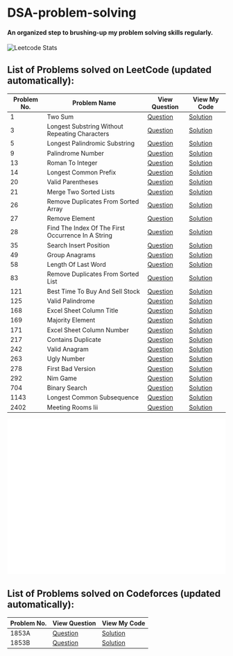 # DSA-problem-solving
#### An organized step to brushing-up my problem solving skills regularly.

![Leetcode Stats](https://leetcard.jacoblin.cool/sushanthkumar78)

## List of Problems solved on LeetCode (updated automatically):

| Problem No. | Problem Name | View Question | View My Code |
| ----------- | ------------ | ------------- | ------------ |
| 1 | Two Sum | [Question](https://leetcode.com/problems/two-sum/) | [Solution](./Leetcode/1.two-sum.py) |
| 3 | Longest Substring Without Repeating Characters | [Question](https://leetcode.com/problems/longest-substring-without-repeating-characters/) | [Solution](./Leetcode/3.longest-substring-without-repeating-characters.py) |
| 5 | Longest Palindromic Substring | [Question](https://leetcode.com/problems/longest-palindromic-substring/) | [Solution](./Leetcode/5.longest-palindromic-substring.py) |
| 9 | Palindrome Number | [Question](https://leetcode.com/problems/palindrome-number/) | [Solution](./Leetcode/9.palindrome-number.py) |
| 13 | Roman To Integer | [Question](https://leetcode.com/problems/roman-to-integer/) | [Solution](./Leetcode/13.roman-to-integer.py) |
| 14 | Longest Common Prefix | [Question](https://leetcode.com/problems/longest-common-prefix/) | [Solution](./Leetcode/14.longest-common-prefix.py) |
| 20 | Valid Parentheses | [Question](https://leetcode.com/problems/valid-parentheses/) | [Solution](./Leetcode/20.valid-parentheses.py) |
| 21 | Merge Two Sorted Lists | [Question](https://leetcode.com/problems/merge-two-sorted-lists/) | [Solution](./Leetcode/21.merge-two-sorted-lists.py) |
| 26 | Remove Duplicates From Sorted Array | [Question](https://leetcode.com/problems/remove-duplicates-from-sorted-array/) | [Solution](./Leetcode/26.remove-duplicates-from-sorted-array.py) |
| 27 | Remove Element | [Question](https://leetcode.com/problems/remove-element/) | [Solution](./Leetcode/27.remove-element.py) |
| 28 | Find The Index Of The First Occurrence In A String | [Question](https://leetcode.com/problems/find-the-index-of-the-first-occurrence-in-a-string/) | [Solution](./Leetcode/28.find-the-index-of-the-first-occurrence-in-a-string.py) |
| 35 | Search Insert Position | [Question](https://leetcode.com/problems/search-insert-position/) | [Solution](./Leetcode/35.search-insert-position.py) |
| 49 | Group Anagrams | [Question](https://leetcode.com/problems/group-anagrams/) | [Solution](./Leetcode/49.group-anagrams.py) |
| 58 | Length Of Last Word | [Question](https://leetcode.com/problems/length-of-last-word/) | [Solution](./Leetcode/58.length-of-last-word.py) |
| 83 | Remove Duplicates From Sorted List | [Question](https://leetcode.com/problems/remove-duplicates-from-sorted-list/) | [Solution](./Leetcode/83.remove-duplicates-from-sorted-list.py) |
| 121 | Best Time To Buy And Sell Stock | [Question](https://leetcode.com/problems/best-time-to-buy-and-sell-stock/) | [Solution](./Leetcode/121.best-time-to-buy-and-sell-stock.py) |
| 125 | Valid Palindrome | [Question](https://leetcode.com/problems/valid-palindrome/) | [Solution](./Leetcode/125.valid-palindrome.py) |
| 168 | Excel Sheet Column Title | [Question](https://leetcode.com/problems/excel-sheet-column-title/) | [Solution](./Leetcode/168.excel-sheet-column-title.py) |
| 169 | Majority Element | [Question](https://leetcode.com/problems/majority-element/) | [Solution](./Leetcode/169.majority-element.py) |
| 171 | Excel Sheet Column Number | [Question](https://leetcode.com/problems/excel-sheet-column-number/) | [Solution](./Leetcode/171.excel-sheet-column-number.py) |
| 217 | Contains Duplicate | [Question](https://leetcode.com/problems/contains-duplicate/) | [Solution](./Leetcode/217.contains-duplicate.py) |
| 242 | Valid Anagram | [Question](https://leetcode.com/problems/valid-anagram/) | [Solution](./Leetcode/242.valid-anagram.py) |
| 263 | Ugly Number | [Question](https://leetcode.com/problems/ugly-number/) | [Solution](./Leetcode/263.ugly-number.py) |
| 278 | First Bad Version | [Question](https://leetcode.com/problems/first-bad-version/) | [Solution](./Leetcode/278.first-bad-version.py) |
| 292 | Nim Game | [Question](https://leetcode.com/problems/nim-game/) | [Solution](./Leetcode/292.nim-game.py) |
| 704 | Binary Search | [Question](https://leetcode.com/problems/binary-search/) | [Solution](./Leetcode/704.binary-search.py) |
| 1143 | Longest Common Subsequence | [Question](https://leetcode.com/problems/longest-common-subsequence/) | [Solution](./Leetcode/1143.longest-common-subsequence.py) |
| 2402 | Meeting Rooms Iii | [Question](https://leetcode.com/problems/meeting-rooms-iii/) | [Solution](./Leetcode/2402.meeting-rooms-iii.py) |


![](https://raw.githubusercontent.com/sushantjha78/cf-stats/main/output/light_card.svg#gh-dark-mode-only)



## List of Problems solved on Codeforces (updated automatically):

| Problem No. | View Question | View My Code |
| ----------- | ------------- | ------------ |
| 1853A | [Question](https://codeforces.com/contest/1853/problem/A) | [Solution](./Codeforces/1853A.py) |
| 1853B | [Question](https://codeforces.com/contest/1853/problem/B) | [Solution](./Codeforces/1853B.py) |
